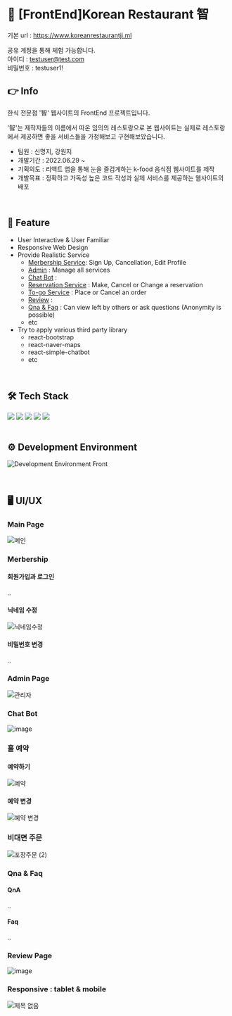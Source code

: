 #	:stew: [FrontEnd]Korean Restaurant 智
기본 url : https://www.koreanrestaurantji.ml<br/>

공유 계정을 통해 체험 가능합니다.   
 아이디 : testuser@test.com  
 비밀번호 : testuser1!<br/>

 

## :point_right: Info
한식 전문점 '智' 웹사이트의 FrontEnd 프로젝트입니다.<br/>

'智'는 제작자들의 이름에서 따온 임의의 레스토랑으로 본 웹사이트는 실제로 레스토랑에서 제공하면 좋을 서비스들을 가정해보고 구현해보았습니다.<br/>

- 팀원 : 신명지, 강원지<br/>
- 개발기간 : 2022.06.29 ~ <br/>
- 기획의도 : 리액트 앱을 통해 눈을 즐겁게하는 k-food 음식점 웹사이트를 제작
- 개발목표 : 정확하고 가독성 높은 코드 작성과 실제 서비스를 제공하는 웹사이트의 배포
<br>

## :pushpin: Feature
- User Interactive & User Familiar
- Responsive Web Design
- Provide Realistic Service 
    - [Merbership Service](#merbership): Sign Up, Cancellation, Edit Profile
    - [Admin](#admin-page) : Manage all services
    - [Chat Bot](#chat-bot) : 
    - [Reservation Service](#홀-예약) : Make, Cancel or Change a reservation
    - [To-go Service](#비대면-주문) : Place or Cancel an order
    - [Review](#review-page) : 
    - [Qna & Faq](#qna) : Can view left by others or ask questions (Anonymity is possible) 
    - etc
- Try to apply various third party library 
  - react-bootstrap
  - react-naver-maps
  - react-simple-chatbot
  - etc
<br>

## :hammer_and_wrench: Tech Stack
<div>
<img src="https://img.shields.io/badge/React-61DAFB?style=flat-square&logo=React&logoColor=skyblue" />
<img src="https://img.shields.io/badge/HTML5-E34F26?style=flat-square&logo=HTML5&logoColor=white" />
<img src="https://img.shields.io/badge/SCSS-CC6699?style=flat-square&logo=SASS&logoColor=white" />
<img src="https://img.shields.io/badge/BootStrap-7952B3?style=flat-square&logo=BootStrap&logoColor=white" />
<img src="https://img.shields.io/badge/JavaScript-F7DF1E?style=flat-square&logo=JavaScript&logoColor=white" /> 
</div>

<br>

## :gear: Development Environment
![Development Environment Front](https://user-images.githubusercontent.com/82142527/179345375-3e4c5db7-8ca4-4bf3-a8df-51cc24be0c03.png)

<br>

## :desktop_computer: UI/UX
### Main Page
![메인](https://user-images.githubusercontent.com/87280835/201481178-ac4cab3b-da9e-4285-a866-58c1651650c2.gif)

### Merbership 
#### 회원가입과 로그인
..
#### 닉네임 수정
![닉네임수정](https://user-images.githubusercontent.com/87280835/201481976-02af919b-bfd9-4f88-bbf3-fec9fb6d6434.gif)
#### 비밀번호 변경
..

### Admin Page
![관리자](https://user-images.githubusercontent.com/87280835/201481067-e38ccfb4-66e4-4448-8780-99999bcd4022.gif)
### Chat Bot
![image](https://user-images.githubusercontent.com/87280835/197725346-f46416a1-1633-431b-9ebc-6e930767b9ce.png)



### 홀 예약
#### 예약하기
![예약](https://user-images.githubusercontent.com/87280835/201480522-7d17820b-4648-43fd-9f30-17de4017f242.gif)
#### 예약 변경
![예약 변경](https://user-images.githubusercontent.com/87280835/201481973-9eae47f1-b8b6-412f-9a3d-81d7ad528b39.gif)

### 비대면 주문
![포장주문 (2)](https://user-images.githubusercontent.com/87280835/201480636-75881f2c-0e70-4698-9bd0-dedc653f2be9.gif)


### Qna & Faq
#### QnA
..
#### Faq
..

### Review Page
![image](https://user-images.githubusercontent.com/87280835/201481495-482ec305-8fe2-44fc-aca3-d07cc90f2ec5.png)

### Responsive : tablet & mobile 
![제목 없음](https://user-images.githubusercontent.com/87280835/198238798-f3994d85-4e55-4c76-9dc1-efdece405a52.png)

